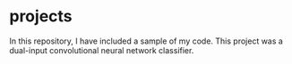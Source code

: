 # projects

In this repository, I have included a sample of my code. This project was a dual-input convolutional neural network classifier. 
